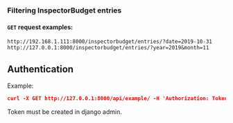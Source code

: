 ### Filtering InspectorBudget entries
#### `GET` request examples:
```angular2
http://192.168.1.111:8000/inspectorbudget/entries/?date=2019-10-31
http://127.0.0.1:8000/inspectorbudget/entries/?year=2019&month=11
```

## Authentication
Example:
```json
curl -X GET http://127.0.0.1:8000/api/example/ -H 'Authorization: Token 9944b09199c62bcf9418ad846dd0e4bbdfc6ee4b'
```
Token must be created in django admin.
